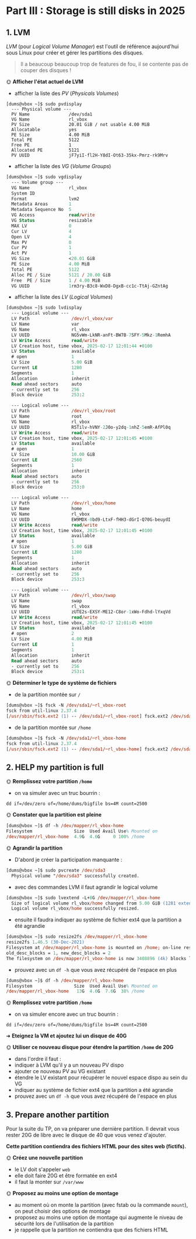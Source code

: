 # Part III : Storage is still disks in 2025
## 1. LVM

*LVM* (pour *Logical Volume Manager*) est l'outil de référence aujourd'hui sous Linux pour créer et gérer les partitions des disques.

> Il a beaucoup beaucoup trop de features de fou, il se contente pas de couper des disques !

🌞 **Afficher l'état actuel de LVM**

- afficher la liste des *PV* (*Physicals Volumes*)
```PS
[dums@vbox ~]$ sudo pvdisplay
  --- Physical volume ---
  PV Name               /dev/sda1
  VG Name               rl_vbox
  PV Size               20.01 GiB / not usable 4.00 MiB
  Allocatable           yes
  PE Size               4.00 MiB
  Total PE              5122
  Free PE               1
  Allocated PE          5121
  PV UUID               jF7yiI-fl2H-Y8dI-Ot63-35kx-Pmrz-rk9Mrv
```
- afficher la liste des *VG* (*Volume Groups*)
```ps
[dums@vbox ~]$ sudo vgdisplay
  --- Volume group ---
  VG Name               rl_vbox
  System ID
  Format                lvm2
  Metadata Areas        1
  Metadata Sequence No  5
  VG Access             read/write
  VG Status             resizable
  MAX LV                0
  Cur LV                4
  Open LV               4
  Max PV                0
  Cur PV                1
  Act PV                1
  VG Size               <20.01 GiB
  PE Size               4.00 MiB
  Total PE              5122
  Alloc PE / Size       5121 / 20.00 GiB
  Free  PE / Size       1 / 4.00 MiB
  VG UUID               1rm3ry-B3c8-WxD8-DgxB-cc1c-TtAj-GZntAg
```
- afficher la liste des *LV* (*Logical Volumes*)
```ps
[dums@vbox ~]$ sudo lvdisplay
  --- Logical volume ---
  LV Path                /dev/rl_vbox/var
  LV Name                var
  VG Name                rl_vbox
  LV UUID                NG5vWm-LkNR-anFt-BW7B-7SFY-5Mkz-1RemhA
  LV Write Access        read/write
  LV Creation host, time vbox, 2025-02-17 12:01:44 +0100
  LV Status              available
  # open                 1
  LV Size                5.00 GiB
  Current LE             1280
  Segments               1
  Allocation             inherit
  Read ahead sectors     auto
  - currently set to     256
  Block device           253:2

  --- Logical volume ---
  LV Path                /dev/rl_vbox/root
  LV Name                root
  VG Name                rl_vbox
  LV UUID                R5Tilv-hVNY-2J0o-y2dq-1nhZ-5emR-AfPl0q
  LV Write Access        read/write
  LV Creation host, time vbox, 2025-02-17 12:01:45 +0100
  LV Status              available
  # open                 1
  LV Size                10.00 GiB
  Current LE             2560
  Segments               1
  Allocation             inherit
  Read ahead sectors     auto
  - currently set to     256
  Block device           253:0

  --- Logical volume ---
  LV Path                /dev/rl_vbox/home
  LV Name                home
  VG Name                rl_vbox
  LV UUID                EW9MDX-0bd9-LtxF-fHH3-dGrI-Q70G-beuydI
  LV Write Access        read/write
  LV Creation host, time vbox, 2025-02-17 12:01:45 +0100
  LV Status              available
  # open                 1
  LV Size                5.00 GiB
  Current LE             1280
  Segments               1
  Allocation             inherit
  Read ahead sectors     auto
  - currently set to     256
  Block device           253:3

  --- Logical volume ---
  LV Path                /dev/rl_vbox/swap
  LV Name                swap
  VG Name                rl_vbox
  LV UUID                zUTE2s-EXSY-ME12-C8or-1xWo-Fdhd-lYxqVd
  LV Write Access        read/write
  LV Creation host, time vbox, 2025-02-17 12:01:45 +0100
  LV Status              available
  # open                 2
  LV Size                4.00 MiB
  Current LE             1
  Segments               1
  Allocation             inherit
  Read ahead sectors     auto
  - currently set to     256
  Block device           253:1
```

🌞 **Déterminer le type de système de fichiers**

- de la partition montée sur `/`
```ps
[dums@vbox ~]$ fsck -N /dev/sda1/─rl_vbox-root
fsck from util-linux 2.37.4
[/usr/sbin/fsck.ext2 (1) -- /dev/sda1/─rl_vbox-root] fsck.ext2 /dev/sda1/─rl_vbox-root
```
- de la partition montée sur `/home`
```ps
[dums@vbox ~]$ fsck -N /dev/sda1/─rl_vbox-home
fsck from util-linux 2.37.4
[/usr/sbin/fsck.ext2 (1) -- /dev/sda1/─rl_vbox-home] fsck.ext2 /dev/sda1/─rl_vbox-home
```
## 2. HELP my partition is full


🌞 **Remplissez votre partition `/home`**

- on va simuler avec un truc bourrin :

```
dd if=/dev/zero of=/home/dums/bigfile bs=4M count=2500
```
🌞 **Constater que la partition est pleine**

```ps
[dums@vbox ~]$ df -h /dev/mapper/rl_vbox-home
Filesystem                Size  Used Avail Use% Mounted on
/dev/mapper/rl_vbox-home  4.9G  4.6G     0 100% /home
```

🌞 **Agrandir la partition**

- D'abord je créer la participation manquante : 
```ps
[dums@vbox ~]$ sudo pvcreate /dev/sda3
  Physical volume "/dev/sda3" successfully created.
```

- avec des commandes LVM il faut agrandir le logical volume
```ps
[dums@vbox ~]$ sudo lvextend -L+8G /dev/mapper/rl_vbox-home
  Size of logical volume rl_vbox/home changed from 5.00 GiB (1281 extents) to 13.00 GiB (3329 extents).
  Logical volume rl_vbox/home successfully resized.
```
- ensuite il faudra indiquer au système de fichier ext4 que la partition a été agrandie
```ps
[dums@vbox ~]$ sudo resize2fs /dev/mapper/rl_vbox-home
resize2fs 1.46.5 (30-Dec-2021)
Filesystem at /dev/mapper/rl_vbox-home is mounted on /home; on-line resizing required
old_desc_blocks = 1, new_desc_blocks = 2
The filesystem on /dev/mapper/rl_vbox-home is now 3408896 (4k) blocks long.
```

- prouvez avec un `df -h` que vous avez récupéré de l'espace en plus

```ps 
[dums@vbox ~]$ df -h /dev/mapper/rl_vbox-home
Filesystem                Size  Used Avail Use% Mounted on
/dev/mapper/rl_vbox-home   13G  4.6G  7.6G  38% /home
```

🌞 **Remplissez votre partition `/home`**

- on va simuler encore avec un truc bourrin :

```
dd if=/dev/zero of=/home/dums/bigfile bs=4M count=2500
```
➜ **Eteignez la VM et ajoutez lui un disque de 40G**

🌞 **Utiliser ce nouveau disque pour étendre la partition `/home` de 20G**

- dans l'ordre il faut :
- indiquer à LVM qu'il y a un nouveau PV dispo
- ajouter ce nouveau PV au VG existant
- étendre le LV existant pour récupérer le nouvel espace dispo au sein du VG
- indiquer au système de fichier ext4 que la partition a été agrandie
- prouvez avec un `df -h` que vous avez récupéré de l'espace en plus

## 3. Prepare another partition

Pour la suite du TP, on va préparer une dernière partition. Il devrait vous rester 20G de libre avec le disque de 40 que vous venez d'ajouter.

**Cette partition contiendra des fichiers HTML pour des sites web (fictifs).**

🌞 **Créez une nouvelle partition**

- le LV doit s'appeler `web`
- elle doit faire 20G et être formatée en ext4
- il faut la monter sur `/var/www`

🌞 **Proposez au moins une option de montage**

- au moment où on monte la partition (avec fstab ou la commande `mount`), on peut choisir des options de montage
- proposez au moins une option de montage qui augmente le niveau de sécurité lors de l'utilisation de la partition
- je rappelle que la partition ne contiendra que des fichiers HTML
